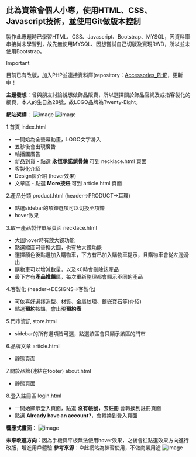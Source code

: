 ## 此為資策會個人小專，使用HTML、CSS、Javascript技術，並使用Git做版本控制
製作此專題時已學習HTML、CSS、Javascript、Bootstrap、MYSQL，因資料庫串接尚未學習到，故先無使用MYSQL、因想嘗試自己切版及實現RWD，所以並未使用Bootstrap。

> [!IMPORTANT]
> 目前已有改版，加入PHP並連接資料庫(repository：[Accessories_PHP](https://pages.github.com/](https://github.com/JELiu0928))，更新中！

**主題發想**：曾與朋友討論說想做飾品販賣，所以選擇關於飾品官網及戒指客製化的網頁，本人的生日為28號，故LOGO品牌為Twenty-Eight。

**網站架構**：
![image](https://github.com/user-attachments/assets/28a7c722-0adc-4d3c-a46b-f6ff98a55483)
![image](https://github.com/user-attachments/assets/ef6a9988-c8cf-42c7-9b23-13f9ecca9766)

1.首頁 index.html 
  + 一開始為全螢幕動畫，LOGO文字滑入
  + 五秒後會出現廣告
  + 輪播圖廣告
  + 新品到貨 - 點選 **永恆承諾鎖骨鍊** 可到 necklace.html 頁面
  + 客製化介紹
  + Design區介紹 (hover效果)
  + 文章區 - 點選 **More按鈕** 可到 article.html 頁面

2.產品分類 product.html (header->PRODUCT->耳環)
  + 點選sidebar的項鍊選項可以切換至項鍊
  + hover效果

3.取一產品製作單品頁面 necklace.html
  + 大圖hover時有放大鏡功能
  + 點選縮圖可替換大圖，也有放大鏡功能
  + 選擇顏色後點選加入購物車，下方有已加入購物車提示，且購物車會從左邊滑出
  + 購物車可以增減數量，以及<0時會刪除該產品
  + 最下方有**產品推薦**區，每次重新整理都會顯示不同的產品

4.客製化 (header->DESIGNS->客製化)
  + 可依喜好選擇造型、材質、金屬紋理、鑲嵌寶石等(介紹)
  + 點選**預約**按鈕，會出現**預約表**
  
5.門市資訊 store.html
  + sidebar的所有選項皆可選，點選該區會只顯示該區的門市

6.品牌文章 article.html
  + 靜態頁面

7.關於品牌(連結在footer) about.html
  + 靜態頁面

8.登入註冊區 login.html
  + 一開始顯示登入頁面，點選 **沒有帳號，去註冊** 會轉換到註冊頁面
  + 點選 **Already have an account?**，會轉換到登入頁面

**響應式畫面**：
![image](https://github.com/user-attachments/assets/610d45ff-837a-4ff5-876b-2f4691419c7e)

**未來改進方向**：因為手機與平板無法使用hover效果，之後會往點選效果方向進行改版，增進用戶體驗
**參考來源**：©此網站為練習使用，不做商業用途
![image](https://github.com/user-attachments/assets/b5f293e4-e771-4dda-8582-0292c3e2908f)
